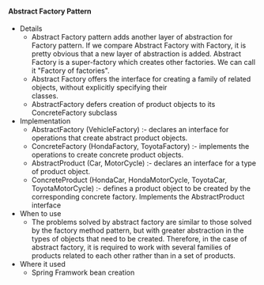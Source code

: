 #### Abstract Factory Pattern
  - Details
      - Abstract Factory pattern adds another layer of abstraction for Factory pattern. If we compare Abstract Factory with
        Factory, it is pretty obvious that a new layer of abstraction is added. Abstract Factory is a super-factory which
        creates other factories. We can call it "Factory of factories".
      - Abstract Factory offers the interface for creating a family of related objects, without explicitly specifying their  
        classes.
      - AbstractFactory defers creation of product objects to its ConcreteFactory subclass
  - Implementation
  	  - AbstractFactory (VehicleFactory) :- declares an interface for operations that create abstract product objects.
      - ConcreteFactory (HondaFactory, ToyotaFactory) :- implements the operations to create concrete product objects.
      - AbstractProduct (Car, MotorCycle) :- declares an interface for a type of product object.
      - ConcreteProduct (HondaCar, HondaMotorCycle, ToyotaCar, ToyotaMotorCycle) :- defines a product object to be
        created by the corresponding concrete factory. Implements the AbstractProduct interface
  - When to use
      - The problems solved by abstract factory are similar to those solved by the factory method pattern, but with greater abstraction in the types of objects that need to be created. Therefore, in the case of abstract factory, it is required to work with several families of products related to each other rather than in a set of products.
  - Where it used
      - Spring Framwork bean creation

